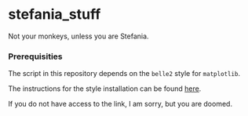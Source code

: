 # stefania_stuff

Not your monkeys, unless you are Stefania.

### Prerequisities

The script in this repository depends on the `belle2` style for `matplotlib`.

The instructions for the style installation can be found [here](https://stash.desy.de/projects/B2/repos/plot_style/browse/matplotlib/README.md).

If you do not have access to the link, I am sorry, but you are doomed.
